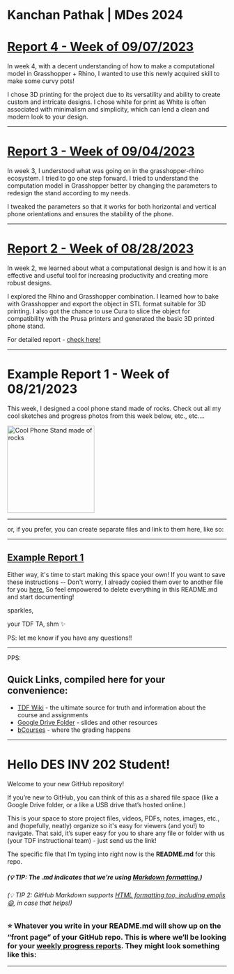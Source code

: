 # Kanchan Pathak | MDes 2024

# [Report 4 - Week of 09/07/2023](weekly-reports/Report-4.md)

In week 4, with a decent understanding of how to make a computational model in Grasshopper + Rhino, I wanted to use this newly acquired skill to make some curvy pots!


I chose 3D printing for the project due to its versatility and ability to create custom and intricate designs. I chose white for print as White is often associated with minimalism and simplicity, which can lend a clean and modern look to your design. 

---

# [Report 3 - Week of 09/04/2023](weekly-reports/Report-3.md)

In week 3, I understood what was going on in the grasshopper-rhino ecosystem. I tried to go one step forward. I tried to understand the computation model in Grasshopper better by changing the parameters to redesign the stand according to my needs.

I tweaked the parameters so that it works for both horizontal and vertical phone orientations and ensures the stability of the phone.

---

# [Report 2 - Week of 08/28/2023](weekly-reports/Report-2.md)

In week 2, we learned about what a computational design is and how it is an effective and useful tool for increasing productivity and creating more robust designs. 

I explored the Rhino and Grasshopper combination. I learned how to bake with Grasshopper and export the object in STL format suitable for 3D printing. I also got the chance to use Cura to slice the object for compatibility with the Prusa printers and generated the basic 3D printed phone stand.

For detailed report - [check here!](weekly-reports/Report-2.md)

---

# Example Report 1 - Week of 08/21/2023 #
This week, I designed a cool phone stand made of rocks. Check out all my cool sketches and progress photos from this week below, etc., etc....

<img width="200" alt="Cool Phone Stand made of rocks" src="https://github.com/s-almeda/tdf-template-repo/assets/21287693/bc2f1864-af5a-456d-9a71-e1d80d51190c">

---

or, if you prefer, you can create separate files and link to them here, like so:

---
[Example Report 1](weekly-reports/example-report-1.md)
---

Either way, it's time to start making this space your own! If you want to save these instructions -- Don't worry, I already copied them over to another file for you [here.](welcomeREADME.md) So feel empowered to delete everything in this README.md and start documenting! 

sparkles,

your TDF TA, shm :sparkles:

PS: let me know if you have any questions!!

--- 
PPS: 
## Quick Links, compiled here for your convenience: ##

- [TDF Wiki](https://github.com/Berkeley-MDes/desinv-202/wiki) - the ultimate source for truth and information about the course and assignments
- [Google Drive Folder](https://drive.google.com/drive/folders/1OjFgu4llHn-2WayQFVWRKFyOkQ_WaQRx?usp=drive_link) - slides and other resources
- [bCourses](https://bcourses.berkeley.edu/courses/1528355) - where the grading happens
---
# Hello DES INV 202 Student!
Welcome to your new GitHub repository! 

If you’re new to GitHub, you can think of this as a shared file space (like a Google Drive folder, or a like a USB drive that’s hosted online.) 

This is your space to store project files, videos, PDFs, notes, images, etc., and (hopefully, neatly) organize so it's easy for viewers (and you!) to navigate. That said, it’s super easy for you to share any file or folder with us (your TDF instructional team) - just send us the link! 

The specific file that I’m typing into right now is the **README.md** for this repo. 
##### (💡 TIP: The .md indicates that we’re using [Markdown formatting.](https://www.markdownguide.org/cheat-sheet/)) #####
<h6> (💡 TIP 2: GitHub Markdown supports <a href="https://gist.github.com/seanh/13a93686bf4c2cb16e658b3cf96807f2"> <em>HTML formatting</em> too, including emojis 😄</a>, in case that helps!) </h6>

### :star: Whatever you write in your **README.md** will show up on the “front page” of your GitHub repo. This is where we’ll be looking for your [weekly progress reports](https://github.com/Berkeley-MDes/desinv-202/wiki/3.0-Weekly-Submissions). They might look something like this: ###
---
